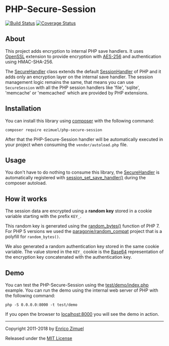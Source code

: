 # PHP-Secure-Session

[![Build Status](https://secure.travis-ci.org/ezimuel/PHP-Secure-Session.svg?branch=master)](https://secure.travis-ci.org/ezimuel/PHP-Secure-Session)
[![Coverage Status](https://coveralls.io/repos/github/ezimuel/PHP-Secure-Session/badge.svg?branch=master)](https://coveralls.io/github/ezimuel/PHP-Secure-Session?branch=master)

## About

This project adds encryption to internal PHP save handlers.
It uses [OpenSSL](http://php.net/manual/en/book.openssl.php) extension to
provide encryption with [AES-256](http://csrc.nist.gov/publications/fips/fips197/fips-197.pdf)
and authentication using HMAC-SHA-256.

The [SecureHandler](src/SecureHandler.php) class extends the default
[SessionHandler](http://php.net/manual/en/class.sessionhandler.php) of PHP and
it adds only an encryption layer on the internal save handler.
The session management logic remains the same, that means you can use
`SecureSession` with all the PHP session handlers like 'file', 'sqlite',
'memcache' or 'memcached' which are provided by PHP extensions.

## Installation

You can install this library using [composer](https://getcomposer.org/) with the
following command:

```
composer require ezimuel/php-secure-session
```

After that the PHP-Secure-Session handler will be automatically executed in your
project when consuming the `vendor/autoload.php` file.

## Usage

You don't have to do nothing to consume this library, the [SecureHandler](src/SecureHandler.php)
is automatically registered with [session_set_save_handler()](http://php.net/manual/en/function.session-set-save-handler.php)
during the composer autoload.

## How it works

The session data are encrypted using a **random key** stored in a cookie variable
starting with the prefix `KEY_`.

This random key is generated using the [random_bytes()](http://php.net/manual/en/function.random-bytes.php)
function of PHP 7. For PHP 5 versions we used the [paragonie/random_compat](https://github.com/paragonie/random_compat)
project that is a polyfill for `random_bytes()`.

We also generated a random authentication key stored in the same cookie variable.
The value stored in the `KEY_` cookie is the [Base64](https://en.wikipedia.org/wiki/Base64)
representation of the encryption key concatenated with the authentication key.

## Demo

You can test the PHP-Secure-Session using the [test/demo/index.php](test/demo/index.php)
example. You can run the demo using the internal web server of PHP with the
following command:

```
php -S 0.0.0.0:8000 -t test/demo
```

If you open the browser to [localhost:8000](http://localhost:8000) you will see
the demo in action.


---

Copyright 2011-2018 by [Enrico Zimuel](http://www.zimuel.it)

Released under the [MIT License](LICENSE)
